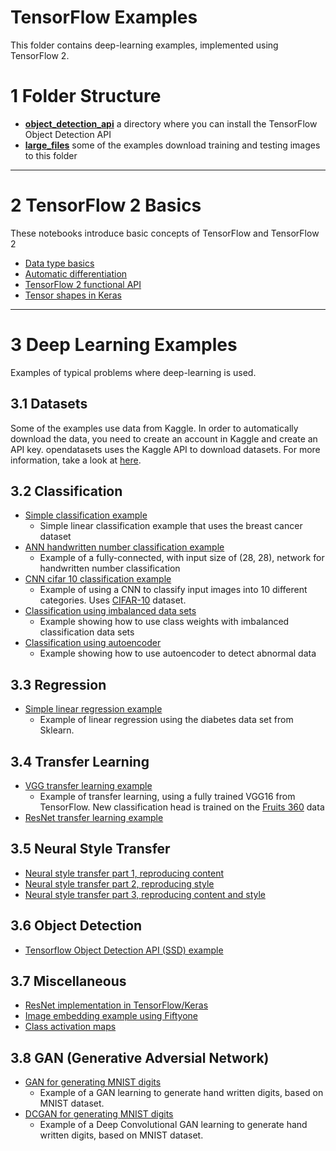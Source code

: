 # TensorFlow Examples

This folder contains deep-learning examples, implemented using TensorFlow 2.

# 1 Folder Structure

* **[object_detection_api](./object_detection_api/README.md)** a directory where you can install the TensorFlow Object Detection API
* **[large_files](./large_files/README.md)** some of the examples download training and testing images to this folder

---

# 2 TensorFlow 2 Basics

These notebooks introduce basic concepts of TensorFlow and TensorFlow 2

* [Data type basics](./Basics_data_type_tutorial.ipynb)
* [Automatic differentiation](./Basics_automatic_differentiation.ipynb)
* [TensorFlow 2 functional API](./Basics_functional_api.ipynb)
* [Tensor shapes in Keras](./Basics_tensor_shapes_in_keras.ipynb)

---

# 3 Deep Learning Examples

Examples of typical problems where deep-learning is used.

## 3.1 Datasets

Some of the examples use data from Kaggle. In order to automatically download the data, you need to create an account in Kaggle and create an API key. opendatasets uses the Kaggle API to download datasets. For more information, take a look at [here](https://github.com/Kaggle/kaggle-api).

## 3.2 Classification

* [Simple classification example](./simple_classification_example.ipynb)
  * Simple linear classification example that uses the breast cancer dataset
* [ANN handwritten number classification example](./ANN-handwritten-digits-classification.ipynb)
  * Example of a fully-connected, with input size of (28, 28), network for handwritten number classification
* [CNN cifar 10 classification example](./CNN_cifar_10_classification.ipynb)
  * Example of using a CNN to classify input images into 10 different categories. Uses [CIFAR-10](https://www.kaggle.com/c/cifar-10) dataset.
* [Classification using imbalanced data sets](./Classification_on_imbalanced_data.ipynb)
  * Example showing how to use class weights with imbalanced classification data sets
* [Classification using autoencoder](./Classification_autoencoder.ipynb)
  * Example showing how to use autoencoder to detect abnormal data

## 3.3 Regression

* [Simple linear regression example](./simple_linear_regression_example.ipynb)
  * Example of linear regression using the diabetes data set from Sklearn.

## 3.4 Transfer Learning

* [VGG transfer learning example](./VGG_transfer_learning_fruit_data.ipynb)
  * Example of transfer learning, using a fully trained VGG16 from TensorFlow. New classification head is trained on the [Fruits 360](https://www.kaggle.com/moltean/fruits) data
* [ResNet transfer learning example](./ResNet_transfer_learning_fruit_data.ipynb)

## 3.5 Neural Style Transfer

* [Neural style transfer part 1, reproducing content](./Neural_style_transfer_part_1.ipynb)
* [Neural style transfer part 2, reproducing style](./Neural_style_transfer_part_2.ipynb)
* [Neural style transfer part 3, reproducing content and style](./Neural_style_transfer_part_3.ipynb)

## 3.6 Object Detection

* [Tensorflow Object Detection API (SSD) example](./SSD_tensorflow2_object_detection_example.ipynb)

## 3.7 Miscellaneous

* [ResNet implementation in TensorFlow/Keras](./ResNet_implementation.ipynb)
* [Image embedding example using Fiftyone](./Fiftyone_image_embedding_example.ipynb)
* [Class activation maps](./class_activation_maps.ipynb)

## 3.8 GAN (Generative Adversial Network)

* [GAN for generating MNIST digits](./GAN_mnist_digits_plain.ipynb)
  * Example of a GAN learning to generate hand written digits, based on MNIST dataset.
* [DCGAN for generating MNIST digits](./DCGAN_mnist_digits.ipynb)
  * Example of a Deep Convolutional GAN learning to generate hand written digits, based on MNIST dataset.
